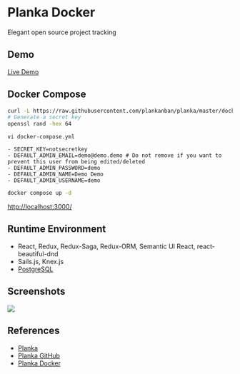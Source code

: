 # Planka Docker

Elegant open source project tracking

## Demo
[Live Demo](https://plankanban.github.io/planka)

## Docker Compose
```sh
curl -L https://raw.githubusercontent.com/plankanban/planka/master/docker-compose.yml -o /opt/planka/docker-compose.yml
# Generate a secret key
openssl rand -hex 64
```
`vi docker-compose.yml`
```
- SECRET_KEY=notsecretkey
- DEFAULT_ADMIN_EMAIL=demo@demo.demo # Do not remove if you want to prevent this user from being edited/deleted
- DEFAULT_ADMIN_PASSWORD=demo
- DEFAULT_ADMIN_NAME=Demo Demo
- DEFAULT_ADMIN_USERNAME=demo
```
```sh
docker compose up -d
```
[http://localhost:3000/](http://localhost:3000/)

## Runtime Environment
- React, Redux, Redux-Saga, Redux-ORM, Semantic UI React, react-beautiful-dnd
- Sails.js, Knex.js
- [PostgreSQL](https://www.postgresql.org/download/)

## Screenshots
![](https://planka.app/cms-content/1/uploads/images/606395ea59a7c35fa8/demo28594da7dd7582c7f4c59bb263d1048e.gif)

## References
- [Planka](https://planka.app/)
- [Planka GitHub](https://github.com/plankanban/planka)
- [Planka Docker](https://docs.planka.cloud/docs/installation/docker/production_version)